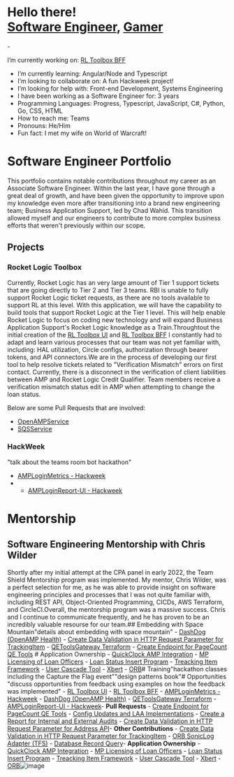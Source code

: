 <h1>Hello there!<br/>
<a href="https://www.linkedin.com/in/mickmakhool/">Software Engineer</a>, <a href=https://www.twitch.tv/mickeythemage>Gamer</a></h1>- 

I’m currently working on: [RL Toolbox BFF](https://git.rockfin.com/ShieldEngineering/RL-Toolbox-BFF)
- I’m currently learning: Angular/Node and Typescript
- I’m looking to collaborate on: A fun Hackweek project!
- I’m looking for help with: Front-end Development, Systems Engineering
- I have been working as a Software Engineer for: 3 years
- Programming Languages: Progress, Typescript, JavaScript, C#, Python, Go, CSS, HTML
- How to reach me: Teams
- Pronouns: He/Him
- Fun fact: I met my wife on World of Warcraft!

# Software Engineer Portfolio

This portfolio contains notable contributions throughout my career as an Associate Software Engineer. Within the last year, I have gone through a great deal of growth, and have been given the opportunity to improve upon my knowledge even more after transitioning into a brand new engineering team; Business Application Support, led by Chad Wahid. This transition allowed myself and our engineers to contribute to more complex business efforts that weren't previously within our scope.

## Projects

### Rocket Logic Toolbox

Currently, Rocket Logic has an very large amount of Tier 1 support tickets that are going directly to Tier 2 and Tier 3 teams. RBI is unable to fully support Rocket Logic ticket requests, as there are no tools available to support RL at this level. With this application, 
we will have the capability to build tools that support Rocket Logic at the Tier 1 level. This will help enable Rocket Logic to focus on coding new technology and will expand Business Application Support's Rocket Logic knowledge as a Train.Throughtout the initial creation 
of the [RL Toolbox UI](https://git.rockfin.com/ShieldEngineering/RL-Toolbox-UI) and [RL Toolbox BFF](https://git.rockfin.com/ShieldEngineering/RL-Toolbox-BFF) I constantly had to adapt and learn various processes that our team was not yet familiar with, including: HAL 
utilization, Circle configs, authorization through bearer tokens, and API connectors.We are in the process of developing our first tool to help resolve tickets related to "Verification Mismatch" errors on first contact. Currently, there is a disconnect in the verification 
of client liabilities between AMP and Rocket Logic Credit Qualifier. Team members receive a verification mismatch status edit in AMP when attempting to change the loan status.

Below are some Pull Requests that are involved: 
- [OpenAMPService](https://git.rockfin.com/BusinessApplicationEngineering/RL-Toolbox-BFF/pull/18)
- [SQSService](https://git.rockfin.com/BusinessApplicationEngineering/RL-Toolbox-BFF/pull/25)

### HackWeek 
"talk about the teams room bot hackathon"
- [AMPLoginMetrics - Hackweek](https://git.rockfin.com/OpenAMP/AMPLoginMetrics)
- - [AMPLoginReport-UI - Hackweek](https://git.rockfin.com/OpenAMP/AMPLoginReport-UI)

# Mentorship

## Software Engineering Mentorship with Chris Wilder

Shortly after my initial attempt at the CPA panel in early 2022, the Team Shield Mentorship program was implemented. My mentor, Chris Wilder, was a perfect selection for me, as he was able to provide insight on software engineering principles and processes that I was not quite familiar with, including REST API, Object-Oriented Programming, CICDs, AWS Terraform, and CircleCI.Overall, the mentorship program was a massive success. Chris and I continue to communicate frequently, and he has proven to be an incredibly valuable resourse for our team.## Embedding with Space Mountain"details about embedding with space mountain" - [DashDog (OpenAMP Health)](https://git.rockfin.com/OpenAMP/DashDog) - [Create Data Validation in HTTP Request Parameter for TrackingItem](https://git.rockfin.com/AMP/ampgate/pull/12047) - [QEToolsGateway Terraform](https://git.rockfin.com/OpenAMP/QEToolsGateway-tf) - [Create Endpoint for PageCount QE Tools](https://git.rockfin.com/AMP/ampgate/pull/12416) # Application Ownership - [QuickClock AMP Integration](https://apphub.rockettech.tools/applications/210556#general) - [MP Licensing of Loan Officers](https://apphub.rockettech.tools/applications/211775#general) - [Loan Status Insert Program](https://apphub.rockettech.tools/applications/212156#general) - [Treacking Item Framework](https://apphub.rockettech.tools/applications/212157#general) - [User Cascade Tool](https://apphub.rockettech.tools/applications/212165#general) - [Xbert](https://apphub.rockettech.tools/applications/200108#general) - [ORB](https://apphub.rockettech.tools/applications/201110#general)# Training"hackathon classes including the Capture the Flag event""design patterns book"# Opportunities "discuss opportunities from feedback using examples on how the feedback was implemented" - [RL Toolbox UI](https://git.rockfin.com/ShieldEngineering/RL-Toolbox-UI) - [RL Toolbox BFF](https://git.rockfin.com/ShieldEngineering/RL-Toolbox-BFF) - [AMPLoginMetrics - Hackweek](https://git.rockfin.com/OpenAMP/AMPLoginMetrics) - [DashDog (OpenAMP Health)](https://git.rockfin.com/OpenAMP/DashDog) - [QEToolsGateway Terraform](https://git.rockfin.com/OpenAMP/QEToolsGateway-tf) - [AMPLoginReport-UI - Hackweek](https://git.rockfin.com/OpenAMP/AMPLoginReport-UI)- <b>Pull Requests</b> - [Create Endpoint for PageCount QE Tools](https://git.rockfin.com/AMP/ampgate/pull/12416) - [Config Updates and LAA Implementations](https://git.rockfin.com/ShieldEngineering/RL-Toolbox-BFF/pull/3) - [Create a Report for Internal and External Audits](https://git.rockfin.com/AMP/ampgate/pull/8125) - [Create Data Validation in HTTP Request Parameter for Address API](https://git.rockfin.com/AMP/ampgate/pull/11096)- <b>Other Contributions</b> - [Create Data Validation in HTTP Request Parameter for TrackingItem](https://git.rockfin.com/AMP/ampgate/pull/12047) - [ORB SonicLog Adapter (TFS)](https://tfs.rockfin.com/QL/IT/_workitems/edit/2910733) - [Database Record Query](https://git.rockfin.com/AMP/ampgate/pull/10732)- <b>Application Ownership</b> - [QuickClock AMP Integration](https://apphub.rockettech.tools/applications/210556#general) - [MP Licensing of Loan Officers](https://apphub.rockettech.tools/applications/211775#general) - [Loan Status Insert Program](https://apphub.rockettech.tools/applications/212156#general) - [Treacking Item Framework](https://apphub.rockettech.tools/applications/212157#general) - [User Cascade Tool](https://apphub.rockettech.tools/applications/212165#general) - [Xbert](https://apphub.rockettech.tools/applications/200108#general) - [ORB](https://apphub.rockettech.tools/applications/201110#general)![image](https://git.rockfin.com/storage/user/4000/files/0e4fbdbe-d5c5-43d9-949f-659d45333b35)














































































